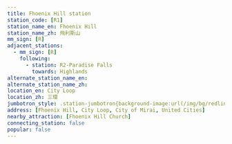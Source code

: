 ```yaml
---
title: Fhoenix Hill station
station_code: [R1]
station_name_en: Fhoenix Hill
station_name_zh: 飛利斯山
mm_sign: [R]
adjacent_stations:
  - mm_sign: [R]
    following:
      - station: R2-Paradise Falls
        towards: Highlands
alternate_station_name_en: 
alternate_station_name_zh: 
location_en: City Loop
location_zh: 三環
jumbotron_style: .station-jumbotron{background-image:url(/img/bg/redline.png);background-repeat:no-repeat;background-size:50% 10px;background-position:right 130px}
address: [Fhoenix Hill, City Loop, City of Mirai, United Cities]
nearby_attraction: [Fhoenix Hill Church]
connecting_station: false
popular: false
---
```


